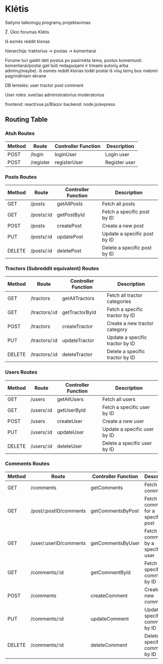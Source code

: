 # Klėtis
Saityno taikomųjų programų projektavimas

Ž. Ūkio forumas Klėtis

Iš esmės reddit klonas

hierarchija: traktorius -> postas -> komentarai

Forume turi galėti dėti postus po pasirinkta tema, postus komentuoti. komentarai/postai gali būti redaguojami ir trinami autorių arba adminų(maybe).
iš esmės reddit klonas todėl postai iš visų temų bus matomi pagrindiniam ekrane

DB lentelės:
user
tractor
post
comment

User roles:
svečias
administratorius 
moderatorius

frontend: react/vue.js/Blazor
backend: node.js/express




## Routing Table

### Atuh Routes
| Method | Route               | Controller Function    | Description                         |
|--------|---------------------|------------------------|-------------------------------------|
| POST   | /login              | loginUser              | Login user                          |
| POST   | /register           | registerUser           | Register user                       |

### Posts Routes
| Method | Route               | Controller Function    | Description                         |
|--------|---------------------|------------------------|-------------------------------------|
| GET    | /posts              | getAllPosts            | Fetch all posts                     |
| GET    | /posts/:id          | getPostById            | Fetch a specific post by ID         |
| POST   | /posts              | createPost             | Create a new post                   |
| PUT    | /posts/:id          | updatePost             | Update a specific post by ID        |
| DELETE | /posts/:id          | deletePost             | Delete a specific post by ID        |

### Tractors (Subreddit equivalent) Routes
| Method | Route                  | Controller Function    | Description                         |
|--------|------------------------|------------------------|-------------------------------------|
| GET    | /tractors              | getAllTractors         | Fetch all tractor categories        |
| GET    | /tractors/:id          | getTractorById         | Fetch a specific tractor by ID      |
| POST   | /tractors              | createTractor          | Create a new tractor category       |
| PUT    | /tractors/:id          | updateTractor          | Update a specific tractor by ID     |
| DELETE | /tractors/:id          | deleteTractor          | Delete a specific tractor by ID     |

### Users Routes
| Method | Route               | Controller Function    | Description                         |
|--------|---------------------|------------------------|-------------------------------------|
| GET    | /users               | getAllUsers            | Fetch all users                     |
| GET    | /users/:id           | getUserById            | Fetch a specific user by ID         |
| POST   | /users               | createUser             | Create a new user                   |
| PUT    | /users/:id           | updateUser             | Update a specific user by ID        |
| DELETE | /users/:id           | deleteUser             | Delete a specific user by ID        |

### Comments Routes
| Method | Route                         | Controller Function      | Description                             |
|--------|-------------------------------|--------------------------|-----------------------------------------|
| GET    | /comments                     | getComments              | Fetch all comments                      |
| GET    | /post/:postID/comments        | getCommentsByPost        | Fetch all comments for a specific post  |
| GET    | /user/:userID/comments        | getCommentsByUser        | Fetch all comments by a specific user   |
| GET    | /comments/:id                  | getCommentById           | Fetch a specific comment by ID          |
| POST   | /comments                     | createComment            | Create a new comment                    |
| PUT    | /comments/:id                  | updateComment            | Update a specific comment by ID         |
| DELETE | /comments/:id                  | deleteComment            | Delete a specific comment by ID         |
